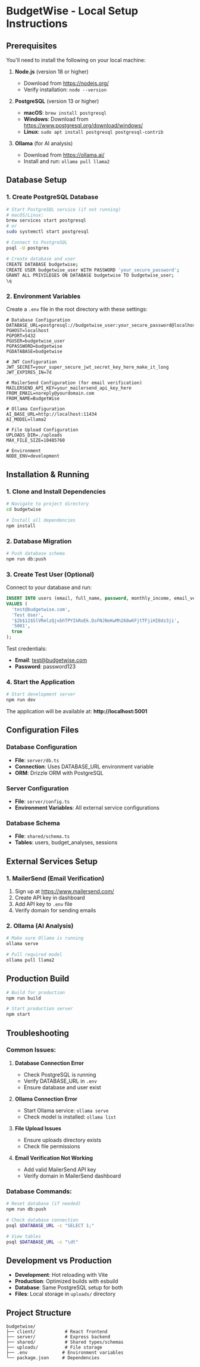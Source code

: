 # BudgetWise - Local Setup Instructions

## Prerequisites

You'll need to install the following on your local machine:

1. **Node.js** (version 18 or higher)
   - Download from https://nodejs.org/
   - Verify installation: `node --version`

2. **PostgreSQL** (version 13 or higher)
   - **macOS**: `brew install postgresql`
   - **Windows**: Download from https://www.postgresql.org/download/windows/
   - **Linux**: `sudo apt install postgresql postgresql-contrib`

3. **Ollama** (for AI analysis)
   - Download from https://ollama.ai/
   - Install and run: `ollama pull llama2`

## Database Setup

### 1. Create PostgreSQL Database

```bash
# Start PostgreSQL service (if not running)
# macOS/Linux:
brew services start postgresql
# or
sudo systemctl start postgresql

# Connect to PostgreSQL
psql -U postgres

# Create database and user
CREATE DATABASE budgetwise;
CREATE USER budgetwise_user WITH PASSWORD 'your_secure_password';
GRANT ALL PRIVILEGES ON DATABASE budgetwise TO budgetwise_user;
\q
```

### 2. Environment Variables

Create a `.env` file in the root directory with these settings:

```env
# Database Configuration
DATABASE_URL=postgresql://budgetwise_user:your_secure_password@localhost:5432/budgetwise
PGHOST=localhost
PGPORT=5432
PGUSER=budgetwise_user
PGPASSWORD=budgetwise
PGDATABASE=budgetwise

# JWT Configuration
JWT_SECRET=your_super_secure_jwt_secret_key_here_make_it_long
JWT_EXPIRES_IN=7d

# MailerSend Configuration (for email verification)
MAILERSEND_API_KEY=your_mailersend_api_key_here
FROM_EMAIL=noreply@yourdomain.com
FROM_NAME=BudgetWise

# Ollama Configuration
AI_BASE_URL=http://localhost:11434
AI_MODEL=llama2

# File Upload Configuration
UPLOADS_DIR=./uploads
MAX_FILE_SIZE=10485760

# Environment
NODE_ENV=development
```

## Installation & Running

### 1. Clone and Install Dependencies

```bash
# Navigate to project directory
cd budgetwise

# Install all dependencies
npm install
```

### 2. Database Migration

```bash
# Push database schema
npm run db:push
```

### 3. Create Test User (Optional)

Connect to your database and run:

```sql
INSERT INTO users (email, full_name, password, monthly_income, email_verified) 
VALUES (
  'test@budgetwise.com', 
  'Test User', 
  '$2b$12$SlVRmlzQjvbhTPYIkRoEk.DsFNJNeKwMh268wKFjtTFjiHI8dz3ji', 
  '5001', 
  true
);
```

Test credentials:
- **Email**: test@budgetwise.com
- **Password**: password123

### 4. Start the Application

```bash
# Start development server
npm run dev
```

The application will be available at: **http://localhost:5001**

## Configuration Files

### Database Configuration
- **File**: `server/db.ts`
- **Connection**: Uses DATABASE_URL environment variable
- **ORM**: Drizzle ORM with PostgreSQL

### Server Configuration
- **File**: `server/config.ts`
- **Environment Variables**: All external service configurations

### Database Schema
- **File**: `shared/schema.ts`
- **Tables**: users, budget_analyses, sessions

## External Services Setup

### 1. MailerSend (Email Verification)
1. Sign up at https://www.mailersend.com/
2. Create API key in dashboard
3. Add API key to `.env` file
4. Verify domain for sending emails

### 2. Ollama (AI Analysis)
```bash
# Make sure Ollama is running
ollama serve

# Pull required model
ollama pull llama2
```

## Production Build

```bash
# Build for production
npm run build

# Start production server
npm start
```

## Troubleshooting

### Common Issues:

1. **Database Connection Error**
   - Check PostgreSQL is running
   - Verify DATABASE_URL in `.env`
   - Ensure database and user exist

2. **Ollama Connection Error**
   - Start Ollama service: `ollama serve`
   - Check model is installed: `ollama list`

3. **File Upload Issues**
   - Ensure uploads directory exists
   - Check file permissions

4. **Email Verification Not Working**
   - Add valid MailerSend API key
   - Verify domain in MailerSend dashboard

### Database Commands:

```bash
# Reset database (if needed)
npm run db:push

# Check database connection
psql $DATABASE_URL -c "SELECT 1;"

# View tables
psql $DATABASE_URL -c "\dt"
```

## Development vs Production

- **Development**: Hot reloading with Vite
- **Production**: Optimized builds with esbuild
- **Database**: Same PostgreSQL setup for both
- **Files**: Local storage in `uploads/` directory

## Project Structure

```
budgetwise/
├── client/           # React frontend
├── server/           # Express backend
├── shared/           # Shared types/schemas
├── uploads/          # File storage
├── .env             # Environment variables
└── package.json     # Dependencies
```